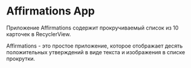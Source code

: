 # Affirmations App

Приложение Affirmations содержит прокручиваемый список из 10 карточек в RecyclerView.

Affirmations - это простое приложение, которое отображает десять положительных утверждений в виде текста и изображения в списке прокрутки. 

